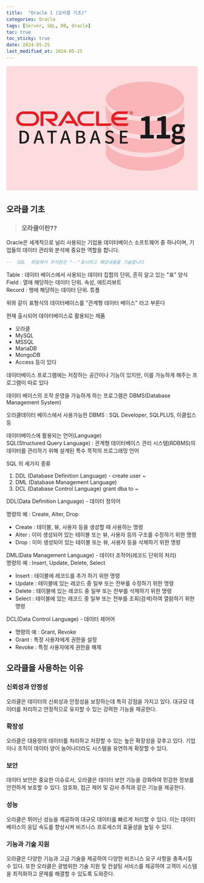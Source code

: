 ```yaml
---
title:  "Oracle 1 (오라클 기초)"
categories: Oracle
tags: [Server, SQL, DB, Oracle]
toc: true
toc_sticky: true
date: 2024-05-25
last_modified_at: 2024-05-25
---
```


![oracle.png](/assets/images/oracle.png)

## 오라클 기초

> ### 오라클이란??

Oracle은 세계적으로 널리 사용되는 기업용 데이터베이스 소프트웨어 중 하나이며, 기업들의 데이터 관리와 분석에 중요한 역할을 합니다.

```sql
--  SQL  파일에서 주석문은 "--"표시하고 해당내용을 기술합니다
```

Table : 데이터 베이스에서 사용되는 데이터 집합의 단위, 흔히 알고 있는 "표" 양식<br>
Field : 열에 해당하는 데이터 단위. 속성, 애트리뷰트<br>
Record : 행에 해당하는 데이터 단위. 튜플

위와 같이 표형식의 데이터베이스를 "관계형 데이터 베이스" 라고 부른다

현재 출시되어 데이터베이스로 활용되는 제품

- 오라클
- MySQL
- MSSQL
- MariaDB
- MongoDB
- Access 등이 있다

데이터베이스 프로그램에는 저장하는 공간이나 기능이 있지만, 이를 가능하게 해주는 프로그램이 따로 있다

데이터 베이스의 조작 운영을 가능하게 하는 프로그램은 DBMS(Database Management System)

오라클데이터 베이스에서 사용가능한 DBMS : SQL Developer, SQLPLUS, 이클립스 등

데이터베이스에 활용되는 언어(Language)<br>
SQL(Structured Query Language) : 관계형 데이터베이스 관리 시스템(RDBMS)의 데이터를 관리하기 위해 설계된 특수 목적의 프로그래밍 언어

SQL 의 세가지 종류<br>

1. DDL (Database Definition Language) - create user ~
2. DML (Database Management Language)
3. DCL (Database Control Language) grant dba to ~

DDL(Data Definition Language) - 데이터 정의어

명령의 예 : Create, Alter, Drop

- Create : 테이블, 뷰, 사용자 등을 생성할 때 사용하는 명령
- Alter : 이미 생성되어 있는 테이블 또는 뷰, 사용자 등의 구조를 수정하기 위한 명령
- Drop : 이미 생성되어 있는 테이블 또는 뷰, 사용자 등을 삭제하기 위한 명령

DML(Data Management Language) - 데이터 조작어(레코드 단위의 처리)<br>
명령의 예 : Insert, Update, Delete, Select

- Insert : 테이블에 레코드를 추가 하기 위한 명령
- Update : 테이블에 있는 레코드 중 일부 또는 전부를 수정하기 위한 명령
- Delete : 테이블에 있는 레코드 중 일부 또는 전부를 삭제하기 위한 명령
- Select : 테이블에 있는 레코드 중 일부 또는 전부를 조회(검색)하여 열람하기 위한 명령

DCL(Data Control Language) - 데이터 제어어
- 명령의 예 : Grant, Revoke
- Grant : 특정 사용자에게 권한을 설정
- Revoke : 특정 사용자에게 권한을 해제

## 오라클을 사용하는 이유

### 신뢰성과 안정성 
오라클은 데이터의 신뢰성과 안정성을 보장하는데 특히 강점을 가지고 있다. 대규모 데이터를 처리하고 안정적으로 유지할 수 있는 강력한 기능을 제공한다.

### 확장성 
오라클은 대용량의 데이터를 처리하고 저장할 수 있는 높은 확장성을 갖추고 있다. 기업이나 조직이 데이터 양이 늘어나더라도 시스템을 유연하게 확장할 수 있다.

### 보안
데이터 보안은 중요한 이슈로서, 오라클은 데이터 보안 기능을 강화하여 민감한 정보를 안전하게 보호할 수 있다. 암호화, 접근 제어 및 감사 추적과 같은 기능을 제공한다.

### 성능 
오라클은 뛰어난 성능을 제공하여 대규모 데이터를 빠르게 처리할 수 있다. 이는 데이터베이스의 응답 속도를 향상시켜 비즈니스 프로세스의 효율성을 높일 수 있다.

### 기능과 기술 지원
오라클은 다양한 기능과 고급 기술을 제공하여 다양한 비즈니스 요구 사항을 충족시킬 수 있다. 또한 오라클은 광범위한 기술 지원 및 컨설팅 서비스를 제공하여 고객이 시스템을 최적화하고 문제를 해결할 수 있도록 도와준다.









